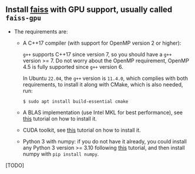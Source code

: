 Install [faiss](https://github.com/facebookresearch/faiss) with GPU support, usually called `faiss-gpu`
------------------------------------------------------------

   * The requirements are:
      * A C++17 compiler (with support for OpenMP version 2 or higher):
     
         `g++` supports C++17 since version 7, so you should have a `g++` version >= 7. Do not worry about the OpenMP requirement, OpenMP 4.5 is fully supported since `g++` version 6.
        
         In Ubuntu `22.04`, the `g++` version is `11.4.0`, which complies with both requirements, to install it along with CMake, which is also needed, run:

         ```
         $ sudo apt install build-essential cmake
         ```
        
      * A BLAS implementation (use Intel MKL for best performance), see [this](https://github.com/luiscarlosgph/how-to/tree/main/intel-mkl) tutorial on how to install it.
      * CUDA toolkit, see [this](https://github.com/luiscarlosgph/how-to/tree/main/cuda-toolkit) tutorial on how to install it.
      * Python 3 with numpy: if you do not have it already, you could install any Python 3 version >= 3.10 following [this](https://github.com/luiscarlosgph/how-to/tree/main/pyenv) tutorial, and then install numpy with `pip install numpy`.

[TODO]
